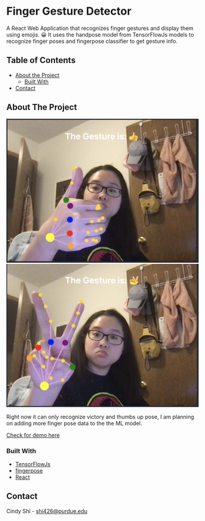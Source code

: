 # Finger Gesture Detector
A React Web Application that recognizes finger gestures and display them using emojis. 😀 It uses the handpose model from TensorFlowJs models to recognize finger poses and fingerpose classifier to get gesture info. 



<!-- TABLE OF CONTENTS -->
## Table of Contents

* [About the Project](#about-the-project)
  * [Built With](#built-with)
* [Contact](#contact)



<!-- ABOUT THE PROJECT -->
## About The Project

<img src="./demo/Screen Shot 2021-08-24 at 8.34.24 PM.png" alt="Screen-Shot-2020-09-12-at-12-53-49-AM-2" border="0">
<img src="./demo/Screen Shot 2021-08-24 at 8.34.31 PM.png" alt="Screen-Shot-2020-09-12-at-12-53-49-AM-2" border="0">

Right now it can only recognize victory and thumbs up pose, I am planning on adding more finger pose data to the the ML model.

[Check for demo here](https://zealous-volhard-af7a7f.netlify.app/)

### Built With


* [TensorFlowJs](https://www.tensorflow.org/js)
* [fingerpose](https://github.com/andypotato/fingerpose)
* [React](https://reactjs.org/)



<!-- CONTACT -->
## Contact

Cindy Shi - shi426@purdue.edu



